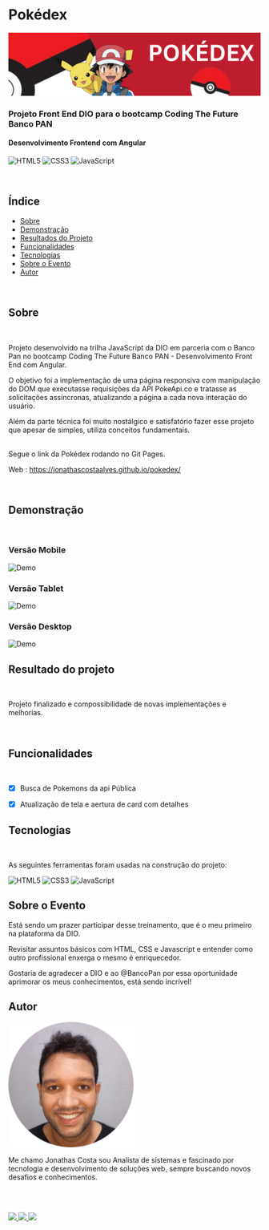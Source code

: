 #  Pokédex 
![Demo](./AssetsReadme/capa-pokedex.png)
### Projeto Front End DIO para o bootcamp Coding The Future Banco PAN 
#### Desenvolvimento Frontend com Angular
 
 
![HTML5](https://img.shields.io/badge/HTML5-E34F26?style=for-the-badge&logo=html5&logoColor=white) ![CSS3](https://img.shields.io/badge/CSS3-1572B6?style=for-the-badge&logo=css3&logoColor=white) ![JavaScript](https://img.shields.io/badge/JavaScript-F7DF1E?style=for-the-badge&logo=javascript&logoColor=black)
 
</br>
 
## Índice
 
* [Sobre](#Sobre)
* [Demonstração](#Demonstração)
* [Resultados do Projeto](#Resultado-do-projeto)
* [Funcionalidades](#Funcionalidades)
* [Tecnologias](#Tecnologias)
* [Sobre o Evento](#Sobre-o-Evento)
* [Autor](#Autor)
 
</br>
 
## Sobre  
 </br>
 
Projeto desenvolvido na trilha JavaScript da DIO em parceria com o Banco Pan no bootcamp Coding The Future Banco PAN - Desenvolvimento Front End com Angular. 


O objetivo foi a implementação de uma página responsiva com manipulação do DOM que executasse requisições da API PokeApi.co e tratasse as solicitações assíncronas, atualizando a página a cada nova interação do usuário. 

Além da parte técnica foi muito nostálgico e satisfatório fazer esse projeto que apesar de simples, utiliza conceitos fundamentais.
</br></br>
 
Segue o link da Pokédex rodando no Git Pages. 
 
Web : https://jonathascostaalves.github.io/pokedex/
 
</br>
 
 
 
 
## Demonstração
 
</br>
 
 ### Versão Mobile 
![Demo](./AssetsReadme/pokedex_mobile.gif)  

 ### Versão Tablet
![Demo](./AssetsReadme/pokedex_table.gif)  

 ### Versão Desktop
![Demo](./AssetsReadme/pokedex_desktop.gif)  

 
 
 
 
 
 
## Resultado do projeto
</br>
 
Projeto finalizado e compossibilidade de novas implementações e melhorias.
 
</br>
 


 
## Funcionalidades
</br>
 
- [x] Busca de Pokemons da api Pública 
 
- [x] Atualização de tela e aertura de card com detalhes
 
 
## Tecnologias
</br>
 
As seguintes ferramentas foram usadas na construção do projeto:
 
 ![HTML5](https://img.shields.io/badge/HTML5-E34F26?style=for-the-badge&logo=html5&logoColor=white) ![CSS3](https://img.shields.io/badge/CSS3-1572B6?style=for-the-badge&logo=css3&logoColor=white) ![JavaScript](https://img.shields.io/badge/JavaScript-F7DF1E?style=for-the-badge&logo=javascript&logoColor=black)

 
## Sobre o Evento
 
Está sendo um prazer participar desse treinamento, que é o meu primeiro na plataforma da DIO.

Revisitar assuntos básicos com  HTML, CSS e Javascript e entender como outro profissional enxerga o mesmo é enriquecedor. 

Gostaria de agradecer a DIO  e ao @BancoPan por essa oportunidade aprimorar os meus conhecimentos, está sendo incrível! 


 
## Autor
   
 
 
 <img src="./AssetsReadme/img-jonathas.png" alt="img-jonathas" width="250"></img>
 
 
   Me chamo Jonathas Costa sou Analista de sistemas e fascinado por tecnologia e desenvolvimento de soluções web, sempre buscando novos desafios e conhecimentos.

  
 
</br></br>
 
<a href="https://www.linkedin.com/in/jonathas-costa-86210a21a/" >
    <img src="https://img.shields.io/badge/LinkedIn-0077B5?style=for-the-badge&logo=linkedin&logoColor=white"></a><a href="https://mailito:jcalves182@gmail.com/" >
    <img src="https://img.shields.io/badge/Gmail-D14836?style=for-the-badge&logo=gmail&logoColor=white"></a><a href="https://github.com/JonathasCostaAlves" >
    <img src="https://img.shields.io/badge/GitHub-100000?style=for-the-badge&logo=github&logoColor=white">
 
</a>
 
 
 